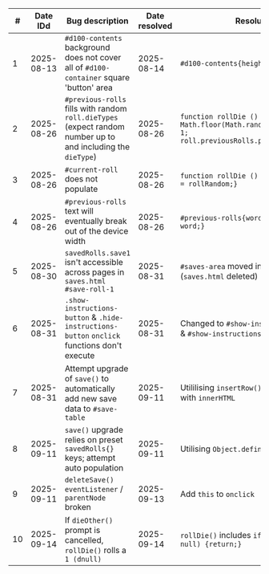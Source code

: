 | # | Date IDd | Bug description | Date resolved | Resolution | Commit | Comments |
|-|-|-|-|-|-|-|
| 1 | 2025-08-13 | `#d100-contents` background does not cover all of `#d100-container` square 'button' area | 2025-08-14 | `#d100-contents{height:80px;}` | [main 1cb5750] Fix #d100-contents background ||
| 2 | 2025-08-26 | `#previous-rolls` fills with random `roll.dieTypes` (expect random number up to and including the `dieType`) | 2025-08-26 | `function rollDie () {let rollRandom = Math.floor(Math.random() * dieType) + 1; roll.previousRolls.push(rollRandom);}` | [main 4cdf303] #previous-rolls functions ||
| 3 | 2025-08-26 | `#current-roll` does not populate | 2025-08-26 | `function rollDie () {roll.currentRoll = rollRandom;}` | [main 1274f7f] #previous-rolls{word-wrap: break-word;} ||
| 4 | 2025-08-26 | `#previous-rolls` text will eventually break out of the device width | 2025-08-26 | `#previous-rolls{word-wrap: break-word;}` | [main 825087d] #previous-rolls{word-wrap: break-word;} ||
| 5 | 2025-08-30 | `savedRolls.save1` isn't accessible across pages in `saves.html` `#save-roll-1` | 2025-08-31 | `#saves-area` moved into `index.html` (`saves.html` deleted) | [main 51127d2] save(){} - functional ||
| 6 | 2025-08-31 | `.show-instructions-button` & `.hide-instructions-button` `onclick` functions don't execute | 2025-08-31 | Changed to `#show-instructions-button` & `#show-instructions-button` | [main e13e4c4] hideInstructions(){} - functional | Well, that was embarrassing |
| 7 | 2025-08-31 | Attempt upgrade of `save()` to automatically add new save data to `#save-table` | 2025-09-11 | Utililising `insertRow()` & `insertCell()` with `innerHTML` | [main b45dfce] upgraded save(){table.insertRow} - functional | Wow, what a bug |
| 8 | 2025-09-11 | `save()` upgrade relies on preset `savedRolls{}` keys; attempt auto population | 2025-09-11 | Utilising `Object.defineProperty()` | [main 102ee88] upgraded save(){Object.defineProperty} - functional ||
| 9 | 2025-09-11 | `deleteSave()` `eventListener` / `parentNode` broken | 2025-09-13 | Add `this` to `onclick` | [main ef2735e] deleteSave(){} - functional ||
| 10 | 2025-09-14 | If `dieOther()` prompt is cancelled, `rollDie()` rolls a `1 (dnull)` | 2025-09-14 | `rollDie()` includes `if (dieType === null) {return;}` | [main 30ebe94] dieOther(){cancelled} - functional ||